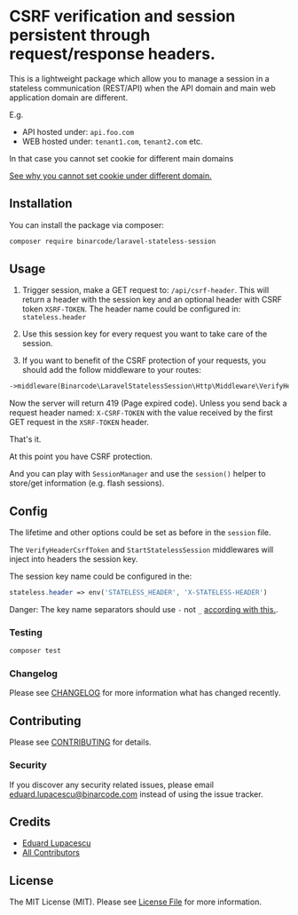 # CSRF verification and session persistent through request/response headers.

This is a lightweight package which allow you to manage a session in a stateless communication (REST/API) when the
API domain and main web application domain are different.

E.g. 
- API hosted under: `api.foo.com`
- WEB hosted under: `tenant1.com`, `tenant2.com` etc.


In that case you cannot set cookie for different main domains 

[See why you cannot set cookie under different domain.](https://blog.webf.zone/ultimate-guide-to-http-cookies-2aa3e083dbae)



## Installation

You can install the package via composer:

```bash
composer require binarcode/laravel-stateless-session
```

## Usage

1. Trigger session, make a GET request to: `/api/csrf-header`. This will return a header with the session key and an optional header with CSRF token `XSRF-TOKEN`. 
The header name could be configured in: `stateless.header`

2. Use this session key for every request you want to take care of the session.

3. If you want to benefit of the CSRF protection of your requests, you should add the follow middleware to your routes:
```php
->middleware(Binarcode\LaravelStatelessSession\Http\Middleware\VerifyHeaderCsrfToken::class);
```

Now the server will return 419 (Page expired code). Unless you send back a request header named: `X-CSRF-TOKEN` with the value received by the first GET request in the `XSRF-TOKEN` header.

That's it.

At this point you have CSRF protection. 

And you can play with `SessionManager` and use the `session()` helper to store/get information (e.g. flash sessions).

## Config

The lifetime and other options could be set as before in the `session` file.

The `VerifyHeaderCsrfToken` and `StartStatelessSession` middlewares will inject into headers the session key.

The session key name could be configured in the:

```php
stateless.header => env('STATELESS_HEADER', 'X-STATELESS-HEADER')
```

Danger: The key name separators should use `-` not `_` [according with this.](https://developer.mozilla.org/en-US/docs/Web/HTTP/Headers).
### Testing

``` bash
composer test
```

### Changelog

Please see [CHANGELOG](CHANGELOG.md) for more information what has changed recently.

## Contributing

Please see [CONTRIBUTING](CONTRIBUTING.md) for details.

### Security

If you discover any security related issues, please email eduard.lupacescu@binarcode.com instead of using the issue tracker.

## Credits

- [Eduard Lupacescu](https://github.com/binarcode)
- [All Contributors](../../contributors)

## License

The MIT License (MIT). Please see [License File](LICENSE.md) for more information.
